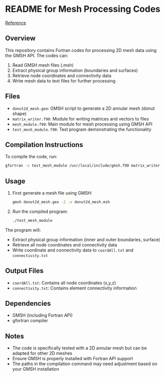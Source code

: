 # README for Mesh Processing Codes

[Reference](https://gitlab.onelab.info/gmsh/gmsh/-/blob/master/api/gmsh.f90?ref_type=heads)

## Overview

This repository contains Fortran codes for processing 2D mesh data using the GMSH API. The codes can:

1. Read GMSH mesh files (.msh)
2. Extract physical group information (boundaries and surfaces)
3. Retrieve node coordinates and connectivity data
4. Write mesh data to text files for further processing

## Files

- `donut2d_mesh.geo`: GMSH script to generate a 2D annular mesh (donut shape)
- `matrix_writer.f90`: Module for writing matrices and vectors to files
- `mesh_module.f90`: Main module for mesh processing using GMSH API
- `test_mesh_module.f90`: Test program demonstrating the functionality

## Compilation Instructions

To compile the code, run:

```bash
gfortran -o test_mesh_module /usr/local/include/gmsh.f90 matrix_writer.f90 mesh_module.f90 test_mesh_module.f90 -L/usr/local/lib -lgmsh
```

## Usage

1. First generate a mesh file using GMSH:
   ```bash
   gmsh donut2d_mesh.geo -2 -o donut2d_mesh.msh
   ```

2. Run the compiled program:
   ```bash
   ./test_mesh_module
   ```

The program will:
- Extract physical group information (inner and outer boundaries, surface)
- Retrieve all node coordinates and connectivity data
- Write coordinate and connectivity data to `coordAll.txt` and `connectivity.txt`

## Output Files

- `coordAll.txt`: Contains all node coordinates (x,y,z)
- `connectivity.txt`: Contains element connectivity information

## Dependencies

- GMSH (including Fortran API)
- gfortran compiler

## Notes

- The code is specifically tested with a 2D annular mesh but can be adapted for other 2D meshes
- Ensure GMSH is properly installed with Fortran API support
- The paths in the compilation command may need adjustment based on your GMSH installation
